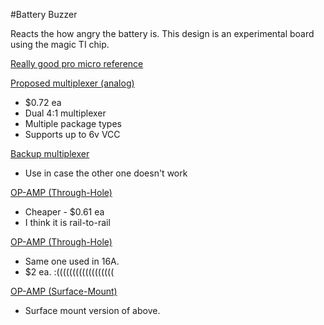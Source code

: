 #Battery Buzzer

Reacts the how angry the battery is.  This design is an experimental board using the magic TI chip.

[Really good pro micro reference](https://cdn.sparkfun.com/assets/9/c/3/c/4/523a1765757b7f5c6e8b4567.png)

[Proposed multiplexer (analog)](http://www.ti.com/product/SN74HC4852/)
* $0.72 ea
* Dual 4:1 multiplexer
* Multiple package types
* Supports up to 6v VCC 

[Backup multiplexer](http://www.ti.com/product/SN74CB3T3253/)
* Use in case the other one doesn't work

[OP-AMP (Through-Hole)](https://www.digikey.com/products/en?mpart=TL071CP&v=296)
* Cheaper - $0.61 ea
* I think it is rail-to-rail

[OP-AMP (Through-Hole)](https://www.digikey.com/products/en?mpart=LMC6482AIN/NOPB&v=296)
* Same one used in 16A.
* $2 ea. :((((((((((((((((((

[OP-AMP (Surface-Mount)](https://www.digikey.com/products/en?mpart=LMC6482AIM/NOPB&v=296)
* Surface mount version of above.


